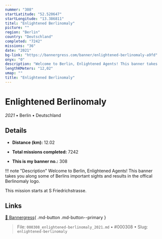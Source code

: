 ```yaml
---
nummer: "308"
startLatitude: "52.520647"
startLongitude: "13.386811"
titel: "Enlightened Berlinomaly"
picture: ""
region: "Berlin"
country: "Deutschland"
completed: "7242"
missions: "36"
date: "2021"
bg-link: "https://bannergress.com/banner/enlightened-berlinomaly-a9fd"
onyx: "0"
description: "Welcome to Berlin, Enlightened Agents! This banner takes you along some of Berlins important sights and results in the offical Berlinomaly logo. \n\nThis mission starts at S Friedrichstrasse."
lengthKMeters: "12,02"
umap: ""
title: "Enlightened Berlinomaly"
---
```

# Enlightened Berlinomaly

*2021* • Berlin • Deutschland



## Details
- **Distance (km):** 12.02

- **Total missions completed:** 7242
- **This is my banner no.:** 308


!!! note "Description"
    Welcome to Berlin, Enlightened Agents! This banner takes you along some of Berlins important sights and results in the offical Berlinomaly logo. 

This mission starts at S Friedrichstrasse.



## Links
[🔗 Bannergress](https://bannergress.com/banner/enlightened-berlinomaly-a9fd){ .md-button .md-button--primary }



> File: `000308_enlightened-berlinomaly_2021.md` • #000308 • Slug: `enlightened-berlinomaly`
